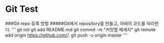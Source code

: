# Git Test

###Git repo 등록 방법
#####Git에서 repository를 만들고, 아래의 코드를 따라한다.
'''
git init
git add README.md
git commit -m "커밋할 메세지"
git remote add origin https://github.com/<your-username>/<your-repo-name>.
git push -u origin master
'''
